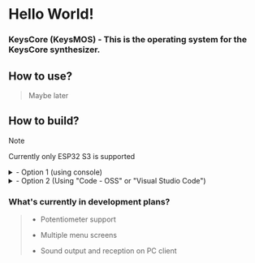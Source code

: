 # Hello World!

### KeysCore (KeysMOS) - This is the operating system for the KeysCore synthesizer.

## How to use?
> Maybe later

## How to build?
> [!NOTE]
> Currently only ESP32 S3 is supported

<details>

<summary>- Option 1 (using console)</summary>

> 1. Download or clone the repository
```bash
git clone https://github.com/yourusername/keyscore.git 
cd keyscore
```
> 3. Make sure you have ESP-IDF installed
> 
> 4. Connect your device
> 
> 4. Run the command: "idf.py build flash monitor"
> 
> 5. Done

</details>

<details>


<summary>- Option 2 (Using "Code - OSS" or "Visual Studio Code")</summary>

> 1. Download or clone the repository
```bash
git clone https://github.com/yourusername/keyscore.git 
cd keyscore
``` 
> 2. Make sure you have ESP-IDF installed
> 
> 3. Connect your device
> 
> 4. Click on the button "ESP-IDF: Build, Flash and Monitor"
> 
> 5. Done
</details>

### What's currently in development plans?
> - Potentiometer support
>
> - Multiple menu screens
>
> - Sound output and reception on PC client

